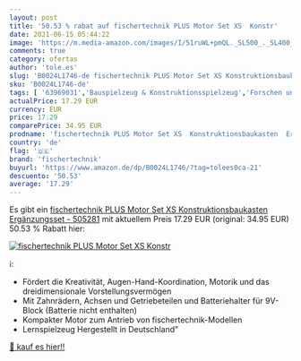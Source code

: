 ```yaml
---
layout: post
title: '50.53 % rabat auf fischertechnik PLUS Motor Set XS  Konstr'
date: 2021-06-15 05:44:22
image: 'https://m.media-amazon.com/images/I/51ruWL+pmQL._SL500_._SL400_.jpg'
comments: true
category: ofertas
author: 'tole.es'
slug: 'B0024L1746-de fischertechnik PLUS Motor Set XS Konstruktionsbaukasten...'
sku: 'B0024L1746-de'
tags: [ '63969031','Bauspielzeug & Konstruktionsspielzeug','Forschen und Entdecken','Produkte','Spielzeug','fischertechnik', ]
actualPrice: 17.29 EUR
currency: EUR
price: 17.29
comparePrice: 34.95 EUR
prodname: 'fischertechnik PLUS Motor Set XS  Konstruktionsbaukasten  Ergänzungsset - 505281'
country: 'de'
flag: '🇩🇪'
brand: 'fischertechnik'
buyurl: 'https://www.amazon.de/dp/B0024L1746/?tag=tolees0ca-21'
descuento: '50.53'
average: '17.29'
---
```


Es gibt ein [fischertechnik PLUS Motor Set XS  Konstruktionsbaukasten  Ergänzungsset - 505281](https://www.amazon.de/dp/B0024L1746/?tag=tolees0ca-21) mit aktuellem Preis 17.29 EUR (original: 34.95 EUR) 50.53 % Rabatt hier:

[![fischertechnik PLUS Motor Set XS  Konstr](https://m.media-amazon.com/images/I/51ruWL+pmQL._SL500_._SL400_.jpg)](https://www.amazon.de/dp/B0024L1746/?tag=tolees0ca-21)

ℹ️:

- Fördert die Kreativität, Augen-Hand-Koordination, Motorik und das dreidimensionale Vorstellungsvermögen
- Mit Zahnrädern, Achsen und Getriebeteilen und Batteriehalter für 9V-Block (Batterie nicht enthalten)
- Kompakter Motor zum Antrieb von fischertechnik-Modellen
- Lernspielzeug Hergestellt in Deutschland"

[🛒 kauf es hier!!](https://www.amazon.de/dp/B0024L1746/?tag=tolees0ca-21)
